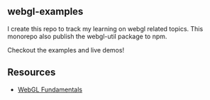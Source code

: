 ## webgl-examples
I create this repo to track my learning on webgl related topics. This monorepo also publish the webgl-util package to npm.

Checkout the examples and live demos!

## Resources
- [WebGL Fundamentals](https://webglfundamentals.org)